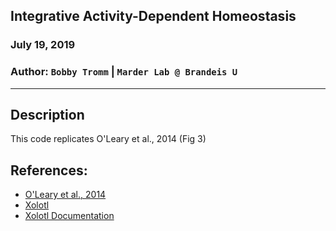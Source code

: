 ## Integrative Activity-Dependent Homeostasis
### July 19, 2019   
### Author: `Bobby Tromm` | `Marder Lab @ Brandeis U`

---

## Description

This code replicates O'Leary et al., 2014 (Fig 3)

## References:
* [O'Leary et al., 2014](https://doi.org/10.1016/j.neuron.2014.04.002)
* [Xolotl](https://go.brandeis.edu/xolotl)
* [Xolotl Documentation](https://xolotl.readthedocs.io/en/master/)
